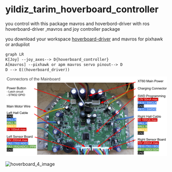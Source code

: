 # yildiz_tarim_hoverboard_controller
you control with this package mavros and hoverbord-driver with ros hoverboard-driver ,mavros and joy controller package 

you download your workspace [hoverboard-driver](https://github.com/alex-makarov/hoverboard-driver) and mavros for pixhawk or ardupilot

```mermaid
graph LR
K[Joy] --joy_axes--> D{hoverboard_controller}
A[mavros] --pixhawk or apm mavros servo pinout--> D
D --> E((hoverboard_driver))
```


![hoverboard_image](https://raw.githubusercontent.com/NiklasFauth/hoverboard-firmware-hack/master/pinout.png)


![hoverboard_4_image](https://beta.ivc.no/wiki/images/thumb/2/2d/Bobby_car_hoverboard_upgrade_overview.png/600px-Bobby_car_hoverboard_upgrade_overview.png)
